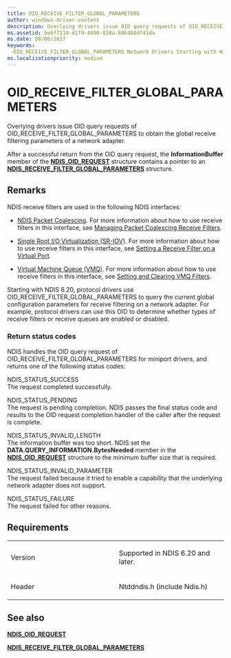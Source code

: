 ```yaml
---
title: OID_RECEIVE_FILTER_GLOBAL_PARAMETERS
author: windows-driver-content
description: Overlying drivers issue OID query requests of OID_RECEIVE_FILTER_GLOBAL_PARAMETERS to obtain the global receive filtering parameters of a network adapter.
ms.assetid: be6f7210-d1f9-4490-838a-806488df41da
ms.date: 08/08/2017
keywords: 
 -OID_RECEIVE_FILTER_GLOBAL_PARAMETERS Network Drivers Starting with Windows Vista
ms.localizationpriority: medium
---
```


# OID\_RECEIVE\_FILTER\_GLOBAL\_PARAMETERS


Overlying drivers issue OID query requests of OID\_RECEIVE\_FILTER\_GLOBAL\_PARAMETERS to obtain the global receive filtering parameters of a network adapter.

After a successful return from the OID query request, the **InformationBuffer** member of the [**NDIS\_OID\_REQUEST**](https://msdn.microsoft.com/library/windows/hardware/ff566710) structure contains a pointer to an [**NDIS\_RECEIVE\_FILTER\_GLOBAL\_PARAMETERS**](https://msdn.microsoft.com/library/windows/hardware/ff567171) structure.

Remarks
-------

NDIS receive filters are used in the following NDIS interfaces:

-   [NDIS Packet Coalescing](https://msdn.microsoft.com/library/windows/hardware/hh451601). For more information about how to use receive filters in this interface, see [Managing Packet Coalescing Receive Filters](https://msdn.microsoft.com/library/windows/hardware/hh464026).

-   [Single Root I/O Virtualization (SR-IOV)](https://msdn.microsoft.com/library/windows/hardware/hh440235). For more information about how to use receive filters in this interface, see [Setting a Receive Filter on a Virtual Port](https://msdn.microsoft.com/library/windows/hardware/hh440224).

-   [Virtual Machine Queue (VMQ)](https://msdn.microsoft.com/library/windows/hardware/ff571035). For more information about how to use receive filters in this interface, see [Setting and Clearing VMQ Filters](https://msdn.microsoft.com/library/windows/hardware/ff570780).

Starting with NDIS 6.20, protocol drivers use OID\_RECEIVE\_FILTER\_GLOBAL\_PARAMETERS to query the current global configuration parameters for receive filtering on a network adapter. For example, protocol drivers can use this OID to determine whether types of receive filters or receive queues are enabled or disabled.

### Return status codes

NDIS handles the OID query request of OID\_RECEIVE\_FILTER\_GLOBAL\_PARAMETERS for miniport drivers, and returns one of the following status codes:

<a href="" id="ndis-status-success"></a>NDIS\_STATUS\_SUCCESS  
The request completed successfully.

<a href="" id="ndis-status-pending"></a>NDIS\_STATUS\_PENDING  
The request is pending completion. NDIS passes the final status code and results to the OID request completion handler of the caller after the request is complete.

<a href="" id="ndis-status-invalid-length"></a>NDIS\_STATUS\_INVALID\_LENGTH  
The information buffer was too short. NDIS set the **DATA.QUERY\_INFORMATION.BytesNeeded** member in the [**NDIS\_OID\_REQUEST**](https://msdn.microsoft.com/library/windows/hardware/ff566710) structure to the minimum buffer size that is required.

<a href="" id="ndis-status-invalid-parameter"></a>NDIS\_STATUS\_INVALID\_PARAMETER  
The request failed because it tried to enable a capability that the underlying network adapter does not support.

<a href="" id="ndis-status-failure"></a>NDIS\_STATUS\_FAILURE  
The request failed for other reasons.

Requirements
------------

<table>
<colgroup>
<col width="50%" />
<col width="50%" />
</colgroup>
<tbody>
<tr class="odd">
<td><p>Version</p></td>
<td><p>Supported in NDIS 6.20 and later.</p></td>
</tr>
<tr class="even">
<td><p>Header</p></td>
<td>Ntddndis.h (include Ndis.h)</td>
</tr>
</tbody>
</table>

## See also


[**NDIS\_OID\_REQUEST**](https://msdn.microsoft.com/library/windows/hardware/ff566710)

[**NDIS\_RECEIVE\_FILTER\_GLOBAL\_PARAMETERS**](https://msdn.microsoft.com/library/windows/hardware/ff567171)

 

 




